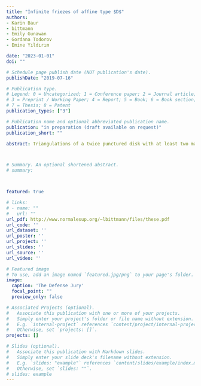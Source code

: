 ```yaml
---
title: "Infinite friezes of affine type $D$"
authors:
- Karin Baur
- bittmann
- Emily Gunawan
- Gordana Todorov
- Emine Yıldırım

date: "2023-01-01"
doi: ""

# Schedule page publish date (NOT publication's date).
publishDate: "2019-07-16"

# Publication type.
# Legend: 0 = Uncategorized; 1 = Conference paper; 2 = Journal article;
# 3 = Preprint / Working Paper; 4 = Report; 5 = Book; 6 = Book section;
# 7 = Thesis; 8 = Patent
publication_types: ["3"]

# Publication name and optional abbreviated publication name.
publication: "in preparation (draft available on request)"
publication_short: ""

abstract: Triangulations of a twice punctured disk with at least two marked points on the boundary are associated to cluster categories of affine type $D$. Indecomposable objects in these categories can be arranged in three tubes using the Auslander-Reiten quiver, and the evaluation of the corresponding cluster variables give infinite friezes. We study these three friezes and their corresponding arcs on the surface and show that their three growth coefficients are equal.



# Summary. An optional shortened abstract.
# summary: 



featured: true

# links:
# - name: ""
#   url: ""
url_pdf: http://www.normalesup.org/~lbittmann/files/these.pdf
url_code: ''
url_dataset: ''
url_poster: ''
url_project: ''
url_slides: ''
url_source: ''
url_video: ''

# Featured image
# To use, add an image named `featured.jpg/png` to your page's folder. 
image:
  caption: 'The Defense Jury'
  focal_point: ""
  preview_only: false

# Associated Projects (optional).
#   Associate this publication with one or more of your projects.
#   Simply enter your project's folder or file name without extension.
#   E.g. `internal-project` references `content/project/internal-project/index.md`.
#   Otherwise, set `projects: []`.
projects: []

# Slides (optional).
#   Associate this publication with Markdown slides.
#   Simply enter your slide deck's filename without extension.
#   E.g. `slides: "example"` references `content/slides/example/index.md`.
#   Otherwise, set `slides: ""`.
# slides: example
---
```






